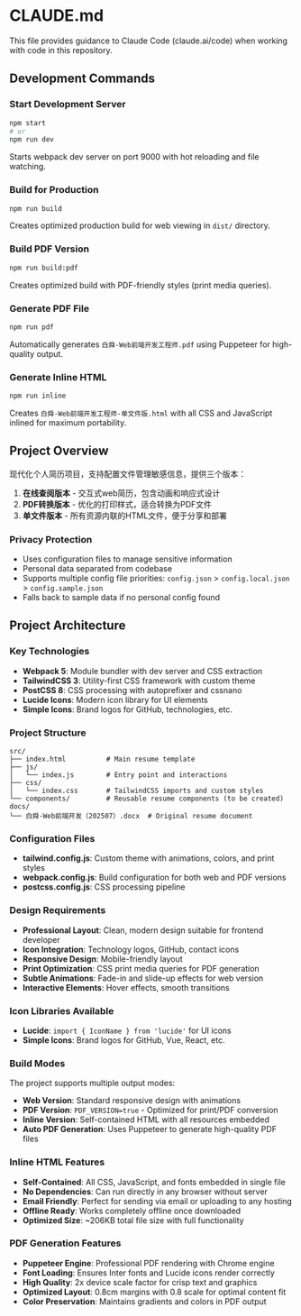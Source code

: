 # CLAUDE.md

This file provides guidance to Claude Code (claude.ai/code) when working with code in this repository.

## Development Commands

### Start Development Server
```bash
npm start
# or
npm run dev
```
Starts webpack dev server on port 9000 with hot reloading and file watching.

### Build for Production
```bash
npm run build
```
Creates optimized production build for web viewing in `dist/` directory.

### Build PDF Version
```bash
npm run build:pdf
```
Creates optimized build with PDF-friendly styles (print media queries).

### Generate PDF File
```bash
npm run pdf
```
Automatically generates `白舜-Web前端开发工程师.pdf` using Puppeteer for high-quality output.

### Generate Inline HTML
```bash
npm run inline
```
Creates `白舜-Web前端开发工程师-单文件版.html` with all CSS and JavaScript inlined for maximum portability.

## Project Overview

现代化个人简历项目，支持配置文件管理敏感信息，提供三个版本：
1. **在线查阅版本** - 交互式web简历，包含动画和响应式设计
2. **PDF转换版本** - 优化的打印样式，适合转换为PDF文件  
3. **单文件版本** - 所有资源内联的HTML文件，便于分享和部署

### Privacy Protection
- Uses configuration files to manage sensitive information
- Personal data separated from codebase
- Supports multiple config file priorities: `config.json` > `config.local.json` > `config.sample.json`
- Falls back to sample data if no personal config found

## Project Architecture

### Key Technologies
- **Webpack 5**: Module bundler with dev server and CSS extraction
- **TailwindCSS 3**: Utility-first CSS framework with custom theme
- **PostCSS 8**: CSS processing with autoprefixer and cssnano
- **Lucide Icons**: Modern icon library for UI elements
- **Simple Icons**: Brand logos for GitHub, technologies, etc.

### Project Structure
```
src/
├── index.html          # Main resume template
├── js/
│   └── index.js        # Entry point and interactions
├── css/
│   └── index.css       # TailwindCSS imports and custom styles
└── components/         # Reusable resume components (to be created)
docs/
└── 白舜-Web前端开发（202507）.docx  # Original resume document
```

### Configuration Files
- **tailwind.config.js**: Custom theme with animations, colors, and print styles
- **webpack.config.js**: Build configuration for both web and PDF versions
- **postcss.config.js**: CSS processing pipeline

### Design Requirements
- **Professional Layout**: Clean, modern design suitable for frontend developer
- **Icon Integration**: Technology logos, GitHub, contact icons
- **Responsive Design**: Mobile-friendly layout
- **Print Optimization**: CSS print media queries for PDF generation
- **Subtle Animations**: Fade-in and slide-up effects for web version
- **Interactive Elements**: Hover effects, smooth transitions

### Icon Libraries Available
- **Lucide**: `import { IconName } from 'lucide'` for UI icons
- **Simple Icons**: Brand logos for GitHub, Vue, React, etc.

### Build Modes
The project supports multiple output modes:
- **Web Version**: Standard responsive design with animations
- **PDF Version**: `PDF_VERSION=true` - Optimized for print/PDF conversion
- **Inline Version**: Self-contained HTML with all resources embedded
- **Auto PDF Generation**: Uses Puppeteer to generate high-quality PDF files

### Inline HTML Features
- **Self-Contained**: All CSS, JavaScript, and fonts embedded in single file
- **No Dependencies**: Can run directly in any browser without server
- **Email Friendly**: Perfect for sending via email or uploading to any hosting
- **Offline Ready**: Works completely offline once downloaded
- **Optimized Size**: ~206KB total file size with full functionality

### PDF Generation Features
- **Puppeteer Engine**: Professional PDF rendering with Chrome engine
- **Font Loading**: Ensures Inter fonts and Lucide icons render correctly
- **High Quality**: 2x device scale factor for crisp text and graphics
- **Optimized Layout**: 0.8cm margins with 0.8 scale for optimal content fit
- **Color Preservation**: Maintains gradients and colors in PDF output